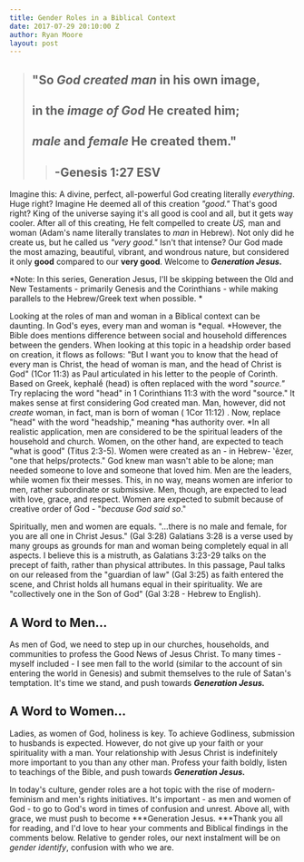 ```yaml
---
title: Gender Roles in a Biblical Context
date: 2017-07-29 20:10:00 Z
author: Ryan Moore
layout: post
---
```


> ## "So *God created man* in his own image,
>
> ## in the *image of God* He created him;
>
> ## *male* and *female* He created them."
>
> > ## -Genesis 1:27 ESV

Imagine this: A divine, perfect, all-powerful God creating literally *everything*. Huge right? Imagine He deemed all of this creation *"good."* That's good right? King of the universe saying it's all good is cool and all, but it gets way cooler. After all of this creating, He felt compelled to create *US,* man and woman (Adam's name literally translates to *man* in Hebrew). Not only did he create us, but he called us *"very good."* Isn't that intense? Our God made the most amazing, beautiful, vibrant, and wondrous nature, but considered it only **good** compared to our **very good**. Welcome to ***Generation Jesus.***

*Note: In this series, Generation Jesus, I'll be skipping between the Old and New Testaments - primarily Genesis and the Corinthians - while making parallels to the Hebrew/Greek text when possible. *

Looking at the roles of man and woman in a Biblical context can be daunting. In God's eyes, every man and woman is *equal. *However, the Bible does mentions difference between social and household differences between the genders. When looking at this topic in a headship order based on creation, it flows as follows: "But I want you to know that the head of every man is Christ, the head of woman is man, and the head of Christ is God" (1Cor 11:3) as Paul articulated in his letter to the people of Corinth. Based on Greek, kephalḗ (head) is often replaced with the word "*source."* Try replacing the word "head" in 1 Corinthians 11:3 with the word "source." It makes sense at first considering God created man. Man, however, did not *create* woman, in fact, man is born of woman ( 1Cor 11:12) . Now, replace "head" with the word "headship," meaning *has authority over. *In all realistic application, men are considered to be the spiritual leaders of the household and church. Women, on the other hand, are expected to teach "what is good" (Titus 2:3-5). Women were created as an - in Hebrew- ‛êzer, "one that helps/protects." God knew man wasn't able to be alone; man needed someone to love and someone that loved him. Men are the leaders, while women fix their messes. This, in no way, means women are inferior to men, rather subordinate or submissive. Men, though, are expected to lead with love, grace, and respect. Women are expected to submit because of creative order of God - "*because God said so*."

Spiritually, men and women are equals. "...there is no male and female, for you are all one in Christ Jesus." (Gal 3:28) Galatians 3:28 is a verse used by many groups as grounds for man and woman being completely equal in all aspects. I believe this is a mistruth, as Galatians 3:23-29 talks on the precept of faith, rather than physical attributes. In this passage, Paul talks on our released from the "guardian of law" (Gal 3:25) as faith entered the scene, and Christ holds all humans equal in their spirituality. We are "collectively one in the Son of God" (Gal 3:28 - Hebrew to English). 

## A Word to Men...

As men of God, we need to step up in our churches, households, and communities to profess the Good News of Jesus Christ. To many times - myself included - I see men fall to the world (similar to the account of sin entering the world in Genesis) and submit themselves to the rule of Satan's temptation. It's time we stand, and push towards ***Generation Jesus.***

## A Word to Women...

Ladies, as women of God, holiness is key. To achieve Godliness, submission to husbands is expected. However, do not give up your faith or your spirituality with a man. Your relationship with Jesus Christ is indefinitely more important to you than any other man. Profess your faith boldly, listen to teachings of the Bible, and push towards ***Generation Jesus.***

In today's culture, gender roles are a hot topic with the rise of modern-feminism and men's rights initiatives. It's important - as men and women of God - to go to God's word in times of confusion and unrest. Above all, with grace, we must push to become ***Generation Jesus. ***Thank you all for reading, and I'd love to hear your comments and Biblical findings in the comments below. Relative to gender roles, our next instalment will be on *gender identify*, confusion with who we are. 